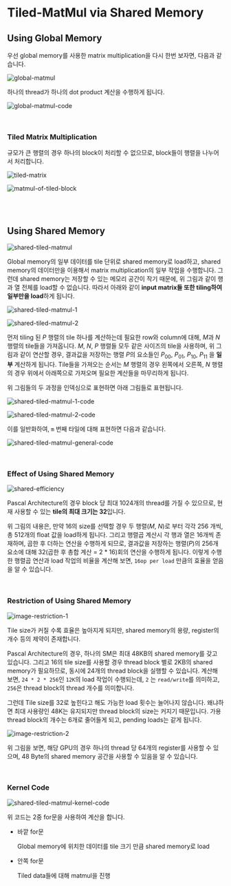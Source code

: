 # Tiled-MatMul via Shared Memory

## Using Global Memory

우선 global memory를 사용한 matrix multiplication을 다시 한번 보자면, 다음과 같습니다.

![global-matmul](./assets/global-matmul.png)

하나의 thread가 하나의 dot product 계산을 수행하게 됩니다.

![global-matmul-code](./assets/global-matmul-code.png)

<br>

### Tiled Matrix Multiplication

규모가 큰 행렬의 경우 하나의 block이 처리할 수 없으므로, block들이 행렬을 나누어서 처리합니다.

![tiled-matrix](./assets/tiled-matrix.png)

![matmul-of-tiled-block](./assets/matmul-of-tiled-block.png)

<br><br>

## Using Shared Memory

![shared-tiled-matmul](./assets/shared-tiled-matmul.png)

Global memory의 일부 데이터를 tile 단위로 shared memory로 load하고, shared memory의 데이터만을 이용해서 matrix multiplication의 일부 작업을 수행합니다. 그런데 shared memory는 저장할 수 있는 메모리 공간이 작기 때문에, 위 그림과 같이 행과 열 전체를 load할 수 없습니다. 따라서 아래와 같이 **input matrix들 또한 tiling하여 일부만을 load**하게 됩니다.

![shared-tiled-matmul-1](./assets/shared-tiled-matmul-1.png)

![shared-tiled-matmul-2](./assets/shared-tiled-matmul-2.png)

먼저 tiling 된 $P$ 행렬의 tile 하나를 계산하는데 필요한 row와 column에 대해, $M$과 $N$ 행렬의 tile들을 가져옵니다. $M$, $N$, $P$ 행렬들 모두 같은 사이즈의 tile을 사용하며, 위 그림과 같이 연산할 경우, 결과값을 저장하는 행렬 $P$의 요소들인 $P_{00}$, $P_{01}$, $P_{10}$, $P_{11}$ 을 **일부** 계산하게 됩니다. Tile들을 가져오는 순서는 $M$ 행렬의 경우 왼쪽에서 오른쪽, $N$ 행렬의 경우 위에서 아래쪽으로 가져오며 필요한 계산들을 마무리하게 됩니다.

위 그림들의 두 과정을 인덱싱으로 표현하면 아래 그림들로 표현됩니다.

![shared-tiled-matmul-1-code](./assets/shared-tiled-matmul-1-code.png) 

![shared-tiled-matmul-2-code](./assets/shared-tiled-matmul-2-code.png)

이를 일반화하여, `m` 번째 타일에 대해 표현하면 다음과 같습니다.

![shared-tiled-matmul-general-code](./assets/shared-tiled-matmul-general-code.png)

<br>

### Effect of Using Shared Memory

![shared-efficiency](./assets/shared-efficiency.png)

Pascal Architecture의 경우 block 당 최대 1024개의 thread를 가질 수 있으므로, 현재 사용할 수 있는 **tile의 최대 크기는 32**입니다.

위 그림의 내용은, 만약 16의 size를 선택할 경우 두 행렬($M$, $N$)로 부터 각각 256 개씩, 총 512개의 float 값을 load하게 됩니다. 그리고 행렬곱 계산시 각 행과 열은 16개씩 존재하며, 곱한 후 더하는 연산을 수행하게 되므로, 결과값을 저장하는 행렬($P$)의 256개 요소에 대해 32(곱한 후 총합 계산 = 2 * 16)회의 연산을 수행하게 됩니다. 이렇게 수행한 행렬곱 연산과 load 작업의 비율을 계산해 보면, `16op per load` 만큼의 효율을 얻음을 알 수 있습니다.

<br>

### Restriction of Using Shared Memory

![image-restriction-1](./assets/image-restriction-1.png)

Tile size가 커질 수록 효율은 높아지게 되지만, shared memory의 용량, register의 개수 등의 제약이 존재합니다.

Pascal Architecture의 경우, 하나의 SM은 최대 48KB의 shared memory를 갖고 있습니다. 그리고 16의 tile size를 사용할 경우 thread block 별로 2KB의 shared memory가 필요하므로,  동시에 24개의 thread block을 실행할 수 있습니다. 계산해 보면, `24 * 2 * 256`인 `12K`의 load 작업이 수행되는데, `2` 는 `read/write`를 의미하고, `256`은 thread block의 thread 개수를 의미합니다.

그런데 Tile size를 32로 높힌다고 해도 가능한 load 횟수는 늘어나지 않습니다. 왜냐하면 최대 사용량인 48K는 유지되지만 thread block의 size는 커지기 때문입니다. 가용 thread block의 개수는 6개로 줄어들게 되고, pending loads는 같게 됩니다.

![image-restriction-2](./assets/image-restriction-2.png)

위 그림을 보면, 해당 GPU의 경우 하나의 thread 당 64개의 register를 사용할 수 있으며, 48 Byte의 shared memory 공간을 사용할 수 있음을 알 수 있습니다.

<br>

### Kernel Code

![shared-tiled-matmul-kernel-code](./assets/shared-tiled-matmul-kernel-code.png)

위 코드는 2중 for문을 사용하여 계산을 합니다.

- 바깥 for문

  Global memory에 위치한 데이터를 tile 크기 만큼 shared memory로 load

- 안쪽 for문

  Tiled data들에 대해 matmul을 진행

